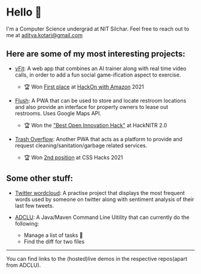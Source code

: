 # Hello 👋
I'm a Computer Science undergrad at NIT Silchar. Feel free to reach out to me at aditya.kotari@gmail.com
## Here are some of my most interesting projects: 

* [vFit](https://github.com/AdityaKotari/vFit): A web app that combines an AI trainer along with real time video calls, in order to add a fun social game-ification aspect to exercise.
  * 🏆 Won [First place](https://www.linkedin.com/posts/activity-6809089524434644992-W8Ge) at [HackOn with Amazon](https://hackon-with-amazon.hackerearth.com/) 2021

* [Flush](https://github.com/AdityaKotari/flush): A PWA that can be used to store and locate restroom locations and also provide an interface for property owners to lease out restrooms. Uses Google Maps API. 
  * 🏆 Won the ["Best Open Innovation Hack"](https://devfolio.co/submissions/flush-cde7) at HackNITR 2.0 

* [Trash Overflow](https://github.com/AdityaKotari/trash-overflow): Another PWA that acts as a platform to provide and request cleaning/sanitation/garbage related services.
  * 🏆 Won [2nd position](https://www.facebook.com/groups/186753138074295/permalink/4107101392706097/) at CSS Hacks 2021 
  
 ## Some other stuff: 
 
 * [Twitter wordcloud](https://github.com/AdityaKotari/twitter-wordcloud): A practise project that displays the most frequent words used by someone on twitter along with sentiment analysis of their last few tweets. 
 
* [ADCLU](https://github.com/AdityaKotari/ADCLU): A Java/Maven Command Line Uitility that can currently do the following:
  * Manage a list of tasks 📝
  * Find the diff for two files 

---
You can find links to the (hosted)live demos in the respective repos(apart from ADCLU). 
 
 


